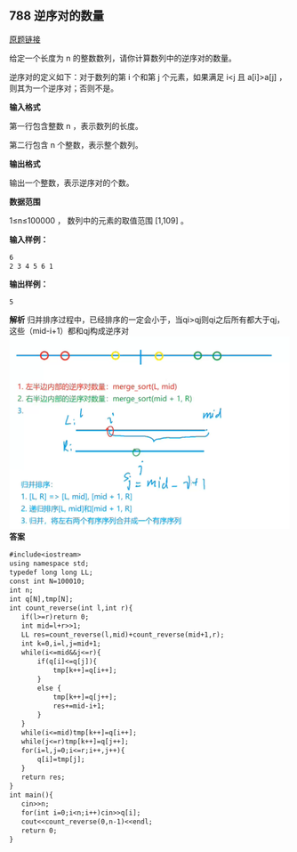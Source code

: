 ## 788 逆序对的数量
[原题链接](https://www.acwing.com/problem/content/790/)

给定一个长度为 n
 的整数数列，请你计算数列中的逆序对的数量。

逆序对的定义如下：对于数列的第 i
 个和第 j
 个元素，如果满足 i<j
 且 a[i]>a[j]
，则其为一个逆序对；否则不是。

**输入格式**
  
第一行包含整数 n
，表示数列的长度。

第二行包含 n
 个整数，表示整个数列。

**输出格式**
  
输出一个整数，表示逆序对的个数。

**数据范围**
  
1≤n≤100000
，
数列中的元素的取值范围 [1,109]
。

**输入样例：**
```
6
2 3 4 5 6 1
```
**输出样例：**
```
5
```
**解析**
 归并排序过程中，已经排序的一定会小于，当qi>qj则qi之后所有都大于qj，这些（mid-i+1）都和qj构成逆序对
 ![tu1](788.png)
**答案**
 ```
 #include<iostream>
using namespace std;
typedef long long LL;
const int N=100010;
int n;
int q[N],tmp[N];
int count_reverse(int l,int r){
    if(l>=r)return 0;
    int mid=l+r>>1;
    LL res=count_reverse(l,mid)+count_reverse(mid+1,r);
    int k=0,i=l,j=mid+1;
    while(i<=mid&&j<=r){
        if(q[i]<=q[j]){
            tmp[k++]=q[i++];
        }
        else {
            tmp[k++]=q[j++]; 
            res+=mid-i+1;
        }
    }
    while(i<=mid)tmp[k++]=q[i++];
    while(j<=r)tmp[k++]=q[j++];
    for(i=l,j=0;i<=r;i++,j++){
        q[i]=tmp[j];
    }
    return res;
}
int main(){
    cin>>n;
    for(int i=0;i<n;i++)cin>>q[i];
    cout<<count_reverse(0,n-1)<<endl;
    return 0;
}
 ```
